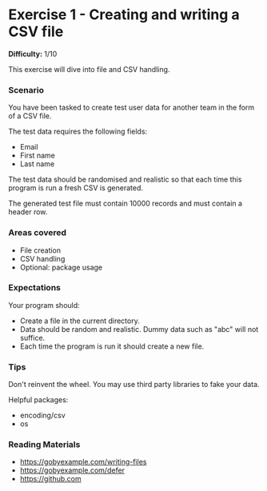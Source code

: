 # Exercise 1 - Creating and writing a CSV file

**Difficulty:** 1/10

This exercise will dive into file and CSV handling.

### Scenario

You have been tasked to create test user data for another team in the form of a CSV file.

The test data requires the following fields:
- Email
- First name
- Last name

The test data should be randomised and realistic so that each time this program is run a fresh CSV is generated.

The generated test file must contain 10000 records and must contain a header row.

### Areas covered

- File creation
- CSV handling
- Optional: package usage

### Expectations

Your program should:
- Create a file in the current directory.
- Data should be random and realistic. Dummy data such as "abc" will not suffice.
- Each time the program is run it should create a new file. 

### Tips

Don't reinvent the wheel. You may use third party libraries to fake your data.

Helpful packages:
- encoding/csv
- os

### Reading Materials

- https://gobyexample.com/writing-files
- https://gobyexample.com/defer
- https://github.com

